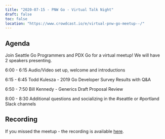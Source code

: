 ```yaml
---
title: "2020-07-15 - PNW Go - Virtual Talk Night"
draft: false
toc: false
location: "https://www.crowdcast.io/e/virtual-pnw-go-meetup--/"
---
```


## Agenda

Join Seattle Go Programmers and PDX Go for a virtual meetup! We will have 2 speakers presenting.


6:00 - 6:15 Audio/Video set up, welcome and introductions


6:15 - 6:45 Todd Kulesza - 2019 Go Developer Survey Results with Q&A


6:50 - 7:50 Bill Kennedy - Generics Draft Proposal Review


8:00 - 8:30 Additional questions and socializing in the #seattle or #portland Slack channels


## Recording

If you missed the meetup - the recording is available [here](https://www.crowdcast.io/e/virtual-pnw-go-meetup--/). 
